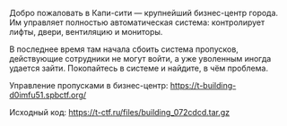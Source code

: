 Добро пожаловать в Капи-сити — крупнейший бизнес-центр города. Им управляет полностью автоматическая система: контролирует лифты, двери, вентиляцию и мониторы.

В последнее время там начала сбоить система пропусков, действующие сотрудники не могут войти, а уже уволенным иногда удается зайти. Покопайтесь в системе и найдите, в чём проблема.

Управление пропусками в бизнес-центр: https://t-building-d0imfu51.spbctf.org/

Исходный код: https://t-ctf.ru/files/building_072cdcd.tar.gz


